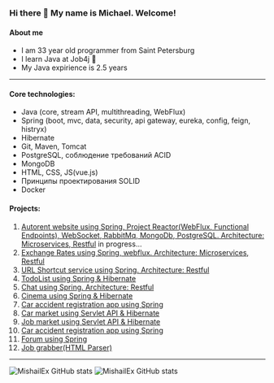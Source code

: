 ### Hi there 👋 My name is Michael. Welcome!
#### About me
- I am 33 year old programmer from Saint Petersburg
- I learn Java at Job4j :memo:
- My Java expirience is 2.5 years
____
#### Core technologies:
- Java (core, stream API, multithreading, WebFlux)
- Spring (boot, mvc, data, security, api gateway, eureka, config, feign, histryx)
- Hibernate
- Git, Maven, Tomcat
- PostgreSQL, соблюдение требований ACID 
- MongoDB
- HTML, CSS, JS(vue.js)
- Принципы проектирования SOLID 
- Docker
#### Projects:
1. [Autorent website using Spring, Project Reactor(WebFlux, Functional Endpoints), WebSocket, RabbitMq, MongoDb, PostgreSQL. Architecture: Microservices, Restful](https://github.com/MishailEx/rent-car-app) in progress...
2. [Exchange Rates using Spring, webflux. Architecture: Microservices, Restful](https://github.com/MishailEx/exchangeRates)
3. [URL Shortcut service using Spring. Architecture: Restful](https://github.com/MishailEx/job4j_url_shortcut)
4. [TodoList using Spring & Hibernate](https://github.com/MishailEx/todo)
5. [Chat using Spring. Architecture: Restful](https://github.com/MishailEx/job4j_chat)
6. [Cinema using Spring & Hibernate](https://github.com/MishailEx/cinema)
7. [Car accident registration app using Spring](https://github.com/MishailEx/job4j_car_accident)
8. [Car market using Servlet API & Hibernate](https://github.com/MishailEx/job4j_cars)
9. [Job market using Servlet API & Hibernate](https://github.com/MishailEx/job4j_dreamjob)
10. [Car accident registration app using Spring](https://github.com/MishailEx/job4j_car_accident)
11. [Forum using Spring](https://github.com/MishailEx/job4j_forum)
12. [Job grabber(HTML Parser)](https://github.com/MishailEx/job4j_grabber)
____
![MishailEx GitHub stats](https://github-readme-stats.vercel.app/api/top-langs?username=mishailex&show_icons=true&locale=en&layout=compact)
![MishailEx GitHub stats](https://github-readme-stats.vercel.app/api?username=mishailex&hide=prs,issues,stars,contributions)
